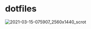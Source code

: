 # dotfiles
![2021-03-15-075907_2560x1440_scrot](https://user-images.githubusercontent.com/2177069/111150388-6bfe8c00-8564-11eb-937c-c9ddc4367b0d.png)

